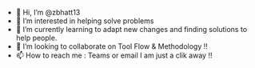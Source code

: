 - 👋 Hi, I’m @zbhatt13
- 👀 I’m interested in helping solve problems
- 🌱 I’m currently learning to adapt new changes and finding solutions to help people. 
- 💞️ I’m looking to collaborate on Tool Flow & Methodology !!
- 📫 How to reach me : Teams or email I am just a clik away !!

<!---
zbhatt13/zbhatt13 is a ✨ special ✨ repository because its `README.md` (this file) appears on your GitHub profile.
You can click the Preview link to take a look at your changes.
--->
